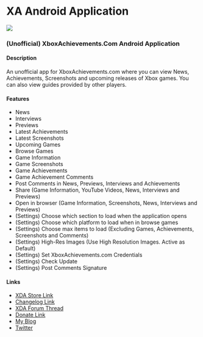 # XA Android Application

![](http://i.imgur.com/OQ7AgPN.jpg)

### (Unofficial) XboxAchievements.Com Android Application

#### Description
An unofficial app for XboxAchievements.com where you can view News, Achievements, Screenshots and upcoming releases of Xbox games. You can also view guides provided by other players.

#### Features
* News
* Interviews
* Previews
* Latest Achievements
* Latest Screenshots
* Upcoming Games
* Browse Games
* Game Information
* Game Screenshots
* Game Achievements
* Game Achievement Comments
* Post Comments in News, Previews, Interviews and Achievements
* Share (Game Information, YouTube Videos, News, Interviews and Previews)
* Open in browser (Game Information, Screenshots, News, Interviews and Previews)
* (Settings) Choose which section to load when the application opens
* (Settings) Choose which platform to load when in browse games
* (Settings) Choose max items to load (Excluding Games, Achievements, Screenshots and Comments)
* (Settings) High-Res Images (Use High Resolution Images. Active as Default)
* (Settings) Set XboxAchievements.com Credentials
* (Settings) Check Update
* (Settings) Post Comments Signature

#### Links
* [XDA Store Link](https://labs.XDA-developers.com/store/app/io.keypunchers.xa)
* [Changelog Link](CHANGELOG.md)
* [XDA Forum Thread](https://forum.xda-developers.com/android/apps-games/app-xa-unofficial-xboxachievements-com-t3600450)
* [Donate Link](https://www.paypal.com/donate/?token=Y_xgt6iDudFG07_Ccw6t2OzU5Kkfj-92C3bmTqIxz7G-TteXXUcXog4-EHTbNeNn7Geq9G)
* [My Blog](http://www.keypunchers.io/blogs)
* [Twitter](https://twitter.com/iamrelos/)